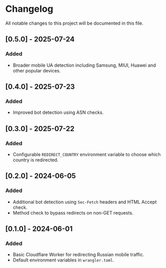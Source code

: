 # Changelog

All notable changes to this project will be documented in this file.

## [0.5.0] - 2025-07-24
### Added
- Broader mobile UA detection including Samsung, MIUI, Huawei and other popular devices.

## [0.4.0] - 2025-07-23
### Added
- Improved bot detection using ASN checks.

## [0.3.0] - 2025-07-22
### Added
- Configurable `REDIRECT_COUNTRY` environment variable to choose which country is redirected.

## [0.2.0] - 2024-06-05
### Added
- Additional bot detection using `Sec-Fetch` headers and HTML Accept check.
- Method check to bypass redirects on non-GET requests.

## [0.1.0] - 2024-06-01
### Added
- Basic Cloudflare Worker for redirecting Russian mobile traffic.
- Default environment variables in `wrangler.toml`.

